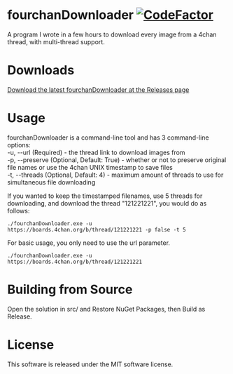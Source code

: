 # fourchanDownloader [![CodeFactor](https://www.codefactor.io/repository/github/willowsnow/fourchandownloader/badge)](https://www.codefactor.io/repository/github/willowsnow/fourchandownloader) 
A program I wrote in a few hours to download every image from a 4chan thread, with multi-thread support.
  
# Downloads  
[Download the latest fourchanDownloader at the Releases page](https://github.com/willowsnow/fourchanDownloader/releases)

# Usage  
fourchanDownloader is a command-line tool and has 3 command-line options:  
-u, --url (Required) - the thread link to download images from  
-p, --preserve (Optional, Default: True) - whether or not to preserve original file names or use the 4chan UNIX timestamp to save files  
-t, --threads (Optional, Default: 4) - maximum amount of threads to use for simultaneous file downloading  
  
If you wanted to keep the timestamped filenames, use 5 threads for downloading, and download the thread "121221221", you would do as follows:   
```
./fourchanDownloader.exe -u https://boards.4chan.org/b/thread/121221221 -p false -t 5
```  

For basic usage, you only need to use the url parameter.  
```
./fourchanDownloader.exe -u https://boards.4chan.org/b/thread/121221221
```

# Building from Source  
Open the solution in src/ and Restore NuGet Packages, then Build as Release.

# License  
This software is released under the MIT software license.